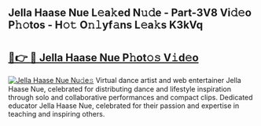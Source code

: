 ## Jella Haase Nue L𝚎a𝚔ed N𝚞𝚍e - Part-3V8 Vi𝚍𝚎o P𝚑𝚘tos - H𝚘𝚝 O𝚗𝚕yf𝚊ns L𝚎a𝚔s K3kVq

# <h2><a href="http://kf0drx.oniu.top/?m=Jella+Haase+Nue">🔗👉 🔴 Jella Haase Nue P𝚑ot𝚘𝚜 V𝚒d𝚎o</a></h2>

[![Jella Haase Nue Nu𝚍e𝚜](https://i.imgur.com/0qMVB7G.gif)](http://kf0drx.oniu.top/?m=Jella+Haase+Nue)
Virtual dance artist and web entertainer Jella Haase Nue, celebrated for distributing dance and lifestyle inspiration through solo and collaborative performances and compact clips. Dedicated educator Jella Haase Nue, celebrated for their passion and expertise in teaching and inspiring others.  
